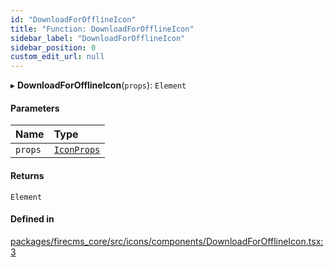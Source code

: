 ```yaml
---
id: "DownloadForOfflineIcon"
title: "Function: DownloadForOfflineIcon"
sidebar_label: "DownloadForOfflineIcon"
sidebar_position: 0
custom_edit_url: null
---
```


▸ **DownloadForOfflineIcon**(`props`): `Element`

#### Parameters

| Name | Type |
| :------ | :------ |
| `props` | [`IconProps`](../types/IconProps.md) |

#### Returns

`Element`

#### Defined in

[packages/firecms_core/src/icons/components/DownloadForOfflineIcon.tsx:3](https://github.com/FireCMSco/firecms/blob/d45f3739/packages/firecms_core/src/icons/components/DownloadForOfflineIcon.tsx#L3)

